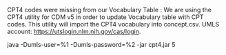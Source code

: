 CPT4 codes were missing from our Vocabulary Table :
We are using the CPT4 utility for CDM v5 in order to update Vocabulary table with CPT codes.
This utility will import the CPT4 vocabulary into concept.csv.
UMLS account: 
https://utslogin.nlm.nih.gov/cas/login.

java -Dumls-user=%1 -Dumls-password=%2 -jar cpt4.jar 5

